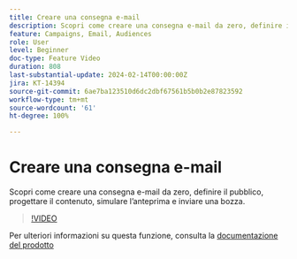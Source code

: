 ```yaml
---
title: Creare una consegna e-mail
description: Scopri come creare una consegna e-mail da zero, definire il pubblico, progettare il contenuto, simulare l’anteprima e inviare una bozza.
feature: Campaigns, Email, Audiences
role: User
level: Beginner
doc-type: Feature Video
duration: 808
last-substantial-update: 2024-02-14T00:00:00Z
jira: KT-14394
source-git-commit: 6ae7ba123510d6dc2dbf67561b5b0b2e87823592
workflow-type: tm+mt
source-wordcount: '61'
ht-degree: 100%

---
```



# Creare una consegna e-mail

Scopri come creare una consegna e-mail da zero, definire il pubblico, progettare il contenuto, simulare l’anteprima e inviare una bozza.

>[!VIDEO](https://video.tv.adobe.com/v/3425866/?learn=on)

Per ulteriori informazioni su questa funzione, consulta la [documentazione del prodotto](https://experienceleague.adobe.com/docs/campaign-web/v8/msg/gs-deliveries.html?lang=it)